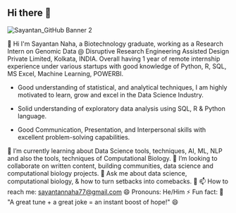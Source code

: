 ## Hi there 👋
![Sayantan_GitHub Banner 2](https://github.com/user-attachments/assets/d7069d16-df83-4763-a76c-e4f0ce9476da)

👋 Hi I'm Sayantan Naha, a Biotechnology graduate, working as a Research Intern on Genomic Data @ Disruptive Research Engineering Assisted Design Private Limited, Kolkata, INDIA.
Overall having 1 year of remote internship experience under various startups with good knowledge of Python, R, SQL, MS Excel, Machine Learning, POWERBI.

- Good understanding of statistical, and analytical techniques, I am highly motivated to learn, grow and excel in the Data Science Industry.

- Solid understanding of exploratory data analysis using SQL, R & Python language.

- Good Communication, Presentation, and Interpersonal skills with excellent problem-solving capabilities.

🌱 I’m currently learning about Data Science tools, techniques, AI, ML, NLP and also the tools, techniques of Computational Biology.
👯 I’m looking to collaborate on written content, building communities, data science and computational biology projects.
💬 Ask me about data science, computational biology, & how to turn setbacks into comebacks. 🚀
📫 How to reach me: sayantannaha77@gmail.com
😄 Pronouns: He/Him
⚡ Fun fact: 🎼 "A great tune + a great joke = an instant boost of hope!" 😄

